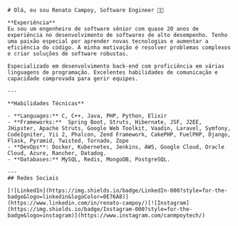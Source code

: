     # Olá, eu sou Renato Campoy, Software Engineer 👨‍💻
    
    **Experiência**
    Eu sou um engenheiro de software sênior com quase 20 anos de experiência no desenvolvimento de softwares de alto desempenho. Tenho uma paixão especial por aprender novas tecnologias e aumentar a eficiência do código. A minha motivação é resolver problemas complexos e criar soluções de software robustas.
    
    Especializado em desenvolvimento back-end com proficiência em várias linguagens de programação. Excelentes habilidades de comunicação e capacidade comprovada para gerir equipes.
    
    ---
    
    **Habilidades Técnicas**
    
    - **Languages:** C, C++, Java, PHP, Python, Elixir
    - **Frameworks:**  Spring Boot, Struts, Hibernate, JSF, J2EE, JHipster, Apache Struts, Google Web Toolkit, Vaadin, Laravel, Symfony, CodeIgniter, Yii 2, Phalcon, Zend Framework, CakePHP, FuelPHP, Django, Flask, Pyramid, Twisted, Tornado, Zope
    - **DevOps**: Docker, Kubernetes, Jenkins, AWS, Google Cloud, Oracle Cloud, Azure, Rancher, Datadog.
    - **Databases:** MySQL, Redis, MongoDB, PostgreSQL.
    
    ---
    ## Redes Sociais
    
    [![LinkedIn](https://img.shields.io/badge/LinkedIn-000?style=for-the-badge&logo=linkedin&logoColor=0E76A8)](https://www.linkedin.com/in/renato-campoy/)[![Instagram](https://img.shields.io/badge/Instagram-000?style=for-the-badge&logo=instagram)](https://www.instagram.com/canmpoytech/)

